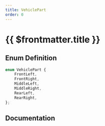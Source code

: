```yaml
---
title: VehiclePart
order: 0
---
```


# {{ $frontmatter.title }}

## Enum Definition

```ts
enum VehiclePart {
    FrontLeft,
    FrontRight,
    MiddleLeft,
    MiddleRight,
    RearLeft,
    RearRight,
};
```

## Documentation

<!--@include: ./parts/vehiclePart.md-->
